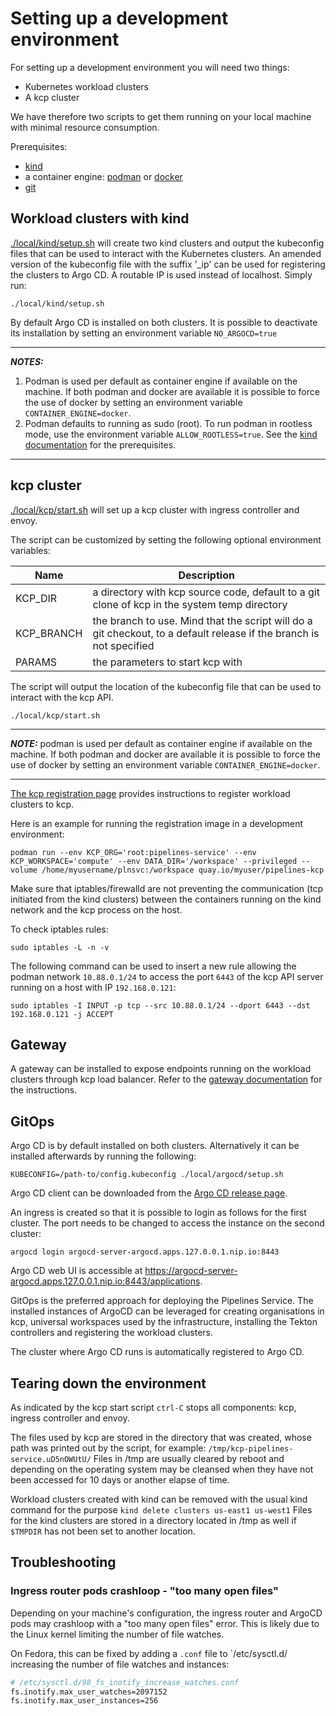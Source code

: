 # Setting up a development environment

For setting up a development environment you will need two things:

- Kubernetes workload clusters
- A kcp cluster

We have therefore two scripts to get them running on your local machine with minimal resource consumption.

Prerequisites:
- [kind](https://github.com/kubernetes-sigs/kind)
- a container engine: [podman](https://podman.io/) or [docker](https://docs.docker.com/engine/)
- [git](https://git-scm.com/)

## Workload clusters with kind

[./local/kind/setup.sh](./local/kind/setup.sh) will create two kind clusters and output the kubeconfig files that can be used to interact with the Kubernetes clusters. An amended version of the kubeconfig file with the suffix '_ip' can be used for registering the clusters to Argo CD. A routable IP is used instead of localhost. Simply run:

```console
./local/kind/setup.sh
```

By default Argo CD is installed on both clusters. It is possible to deactivate its installation by setting an environment variable `NO_ARGOCD=true`

---
**_NOTES:_**

1. Podman is used per default as container engine if available on the machine. If both podman and docker are available it is possible to force the use of docker by setting an environment variable `CONTAINER_ENGINE=docker`.
2. Podman defaults to running as sudo (root). To run podman in rootless mode, use the environment variable `ALLOW_ROOTLESS=true`. See the [kind documentation](https://kind.sigs.k8s.io/docs/user/rootless/) for the prerequisites.
 
---

## kcp cluster

[./local/kcp/start.sh](./local/kcp/start.sh) will set up a kcp cluster with ingress controller and envoy.

The script can be customized by setting the following optional environment variables:

| Name | Description |
|------|-------------|
| KCP_DIR | a directory with kcp source code, default to a git clone of kcp in the system temp directory |
| KCP_BRANCH | the branch to use. Mind that the script will do a git checkout, to a default release if the branch is not specified |
| PARAMS | the parameters to start kcp with |

The script will output the location of the kubeconfig file that can be used to interact with the kcp API.

```console
./local/kcp/start.sh
```

---
**_NOTE:_**  podman is used per default as container engine if available on the machine. If both podman and docker are available it is possible to force the use of docker by setting an environment variable `CONTAINER_ENGINE=docker`.

---

[The kcp registration page](./docs/kcp-registration.md) provides instructions to register workload clusters to kcp.

Here is an example for running the registration image in a development environment:
~~~
podman run --env KCP_ORG='root:pipelines-service' --env KCP_WORKSPACE='compute' --env DATA_DIR='/workspace' --privileged --volume /home/myusername/plnsvc:/workspace quay.io/myuser/pipelines-kcp
~~~

Make sure that iptables/firewalld are not preventing the communication (tcp initiated from the kind clusters) between the containers running on the kind network and the kcp process on the host.

To check iptables rules:
~~~
sudo iptables -L -n -v
~~~

The following command can be used to insert a new rule allowing the podman network `10.88.0.1/24` to access the port `6443` of the kcp API server running on a host with IP `192.168.0.121`:
~~~
sudo iptables -I INPUT -p tcp --src 10.88.0.1/24 --dport 6443 --dst 192.168.0.121 -j ACCEPT
~~~

## Gateway

A gateway can be installed to expose endpoints running on the workload clusters through kcp load balancer. Refer to the [gateway documentation](docs/gateway.md) for the instructions.

## GitOps

Argo CD is by default installed on both clusters. Alternatively it can be installed afterwards by running the following:

```console
KUBECONFIG=/path-to/config.kubeconfig ./local/argocd/setup.sh
```

Argo CD client can be downloaded from the [Argo CD release page](https://github.com/argoproj/argo-cd/releases/latest).

An ingress is created so that it is possible to login as follows for the first cluster. The port needs to be changed to access the instance on the second cluster:

```console
argocd login argocd-server-argocd.apps.127.0.0.1.nip.io:8443
```

Argo CD web UI is accessible at https://argocd-server-argocd.apps.127.0.0.1.nip.io:8443/applications.

GitOps is the preferred approach for deploying the Pipelines Service. The installed instances of ArgoCD can be leveraged for creating organisations in kcp, universal workspaces used by the infrastructure, installing the Tekton controllers and registering the workload clusters.

The cluster where Argo CD runs is automatically registered to Argo CD.

## Tearing down the environment

As indicated by the kcp start script `ctrl-C` stops all components: kcp, ingress controller and envoy.

The files used by kcp are stored in the directory that was created, whose path was printed out by the script, for example: `/tmp/kcp-pipelines-service.uD5nOWUtU/`
Files in /tmp are usually cleared by reboot and depending on the operating system may be cleansed when they have not been accessed for 10 days or another elapse of time.

Workload clusters created with kind can be removed with the usual kind command for the purpose `kind delete clusters us-east1 us-west1`
Files for the kind clusters are stored in a directory located in /tmp as well if `$TMPDIR` has not been set to another location.

## Troubleshooting

### Ingress router pods crashloop - "too many open files"

Depending on your machine's configuration, the ingress router and ArgoCD pods may crashloop with a "too many open files" error.
This is likely due to the Linux kernel limiting the number of file watches.

On Fedora, this can be fixed by adding a `.conf` file to `/etc/sysctl.d/ increasing the number of file watches and instances:

```sh
# /etc/sysctl.d/98_fs_inotify_increase_watches.conf
fs.inotify.max_user_watches=2097152
fs.inotify.max_user_instances=256
```
